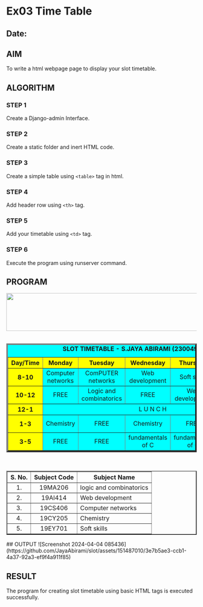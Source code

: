 # Ex03 Time Table
## Date:

## AIM
To write a html webpage page to display your slot timetable.

## ALGORITHM
### STEP 1
Create a Django-admin Interface.

### STEP 2
Create a static folder and inert HTML code.

### STEP 3
Create a simple table using ```<table>``` tag in html.

### STEP 4
Add header row using ```<th>``` tag.

### STEP 5
Add your timetable using ```<td>``` tag.

### STEP 6
Execute the program using runserver command.

## PROGRAM

<html>
<head>
<title>Slot Timetable</title>
</head>
<body>
<center>
<img src="c:\Users\admin\Desktop\html\saveetha logo.jpeg" height="100" width="540">
</center>
<br>
<table align="center" width="540" cellspacing="2" cellpadding="4" border="4" border="5" bgcolor="cyan">
<caption><b>SLOT TIMETABLE - S.JAYA ABIRAMI (23004968)</b></caption>
<tr align="center">
	<th bgcolor="yellow">Day/Time</th>
	<th bgcolor="yellow">Monday</th>
	<th bgcolor="yellow">Tuesday</th>
	<th bgcolor="yellow">Wednesday</th>
	<th bgcolor="yellow">Thursday</th>
	<th bgcolor="yellow">Friday</th>
</tr>
<tr align="center">
	<th bgcolor="yellow">8-10</th>
	<td>Computer networks</td>
	<td>ComPUTER networks</td>
	<td>Web development</td>
	<td>Soft skills</td>
	<td>Logic and combinatorics</td>
</tr>
<tr align="center">
	<th bgcolor="yellow">10-12</th>
	<td>FREE</td>
	<td>Logic and combinatorics</td>
	<td>FREE</td>
	<td>Web development</td>
	<td>FREE</td>
</tr>
<tr>
	<th bgcolor="yellow">12-1</th>
	<td colspan="5" align="center">L U N C H</td>
</tr>
<tr align="center">
	<th bgcolor="yellow">1-3</th>
	<td>Chemistry</td>
	<td>FREE</td>
	<td>Chemistry</td>
	<td>FREE</td>
	<td>Web development</td>
</tr>
<tr align="center">
	<th bgcolor="yellow">3-5</th>
	<td>FREE</td>
	<td>FREE</td>
	<td>fundamentals of C</Cap></td>
	<td>fundamentals of C</td>
	<td>FREE</td>
</tr>
</table>
</br>
<table align="center" cellspacing="2" cellpadding="4" border="2">
<tr align="center">
<th>S. No.</th>
<th>Subject Code</th>
<th>Subject Name</th>
</tr>
<tr>
<td align="center">1.</td>
<td align="center">19MA206</td>
<td>logic and combinatorics</td>
</tr>
<tr>
<td align="center">2.</td>
<td align="center">19AI414</td>
<td>Web development</td>
</tr>
<tr>
<td align="center">3.</td>
<td align="center">19CS406</td>
<td>Computer networks</td>
</tr>
<tr>
<td align="center">4.</td>
<td align="center">19CY205</td>
<td>Chemistry</td>
</tr>
<tr>
<td align="center">5.</td>
<td align="center">19EY701</td>
<td>Soft skills</td>
</tr>
</table>
</body>
</html>
## OUTPUT
![Screenshot 2024-04-04 085436](https://github.com/JayaAbirami/slot/assets/151487010/3e7b5ae3-ccb1-4a37-92a3-ef9f4a911f85)


## RESULT
The program for creating slot timetable using basic HTML tags is executed successfully.

